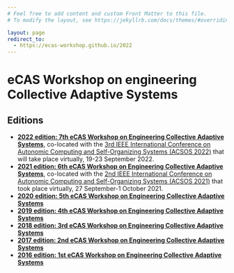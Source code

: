 ```yaml
---
# Feel free to add content and custom Front Matter to this file.
# To modify the layout, see https://jekyllrb.com/docs/themes/#overriding-theme-defaults

layout: page
redirect_to:
  - https://ecas-workshop.github.io/2022
---
```


<script type="text/javascript">
window.location.replace("https://ecas-workshop.github.io/2022");
</script>

# **eCAS** Workshop on **e**ngineering **C**ollective **A**daptive **S**ystems <!-- **** -->

## Editions

- **[2022 edition: 7th eCAS Workshop on Engineering Collective Adaptive Systems](https://ecas-workshop.github.io/2022)**, co-located with the [3rd IEEE International Conference on Autonomic Computing and Self-Organizing Systems (ACSOS 2022)](https://2022.acsos.org/)
that will take place virtually, 19-23 September 2022.
- **[2021 edition: 6th eCAS Workshop on Engineering Collective Adaptive Systems](http://ecas2021.apice.unibo.it/)**, co-located with the [2nd IEEE International Conference on Autonomic Computing and Self-Organizing Systems (ACSOS 2021)](https://2021.acsos.org/)
that took place virtually, 27 September-1 October 2021.
- **[2020 edition: 5th eCAS Workshop on Engineering Collective Adaptive Systems](http://ecas2020.apice.unibo.it/)**
- **[2019 edition: 4th eCAS Workshop on Engineering Collective Adaptive Systems](http://ecas2019.apice.unibo.it/)**
- **[2018 edition: 3rd eCAS Workshop on Engineering Collective Adaptive Systems](http://ecas2018.apice.unibo.it/)**
- **[2017 edition: 2nd eCAS Workshop on Engineering Collective Adaptive Systems](http://ecas2017.apice.unibo.it/)**
- **[2016 edition: 1st eCAS Workshop on Engineering Collective Adaptive Systems](http://ecas2016.apice.unibo.it/)**

<!--
## Scope

Recent technological and scientific trends are promoting a vision where intelligence is more and more distributed and collective. Indeed, as computing and communication technologies are becoming increasingly pervasive, and complexity of systems is growing in terms of scale, heterogeneity, and interaction, hence the focus tends to shift from the intelligence of individual devices or agents to the collective intelligence emerging from a dynamic collection of diverse devices. Such intelligence would allow systems to address complex problems through proper coordination (e.g., cooperation or competition), to self-organise to promote functionality under changing environments, and to improve decision-making capabilities.  
The workshop aims to provide a forum where researchers and practitioners can share and discuss fundamental concepts, models, and techniques for studying and implementing collectively intelligent distributed systems. Accordingly, it welcomes original research work providing ideas and technical contributions for promoting scientific discussion and practical adoption of collective intelligence mechanisms in engineered systems.

The topics of interest include (but are not limited to) the following:

- Algorithms for self-adaptive/self-organizing system behaviour
- Algorithms of artificial collective intelligence (e.g., multi-agent reinforcement learning)
- Techniques for task-specific collective intelligence
- Extraction of collective knowledge in Internet of Things systems
- Collaborations of humans and artificial agents in socio-technical systems
- Formal models for computational collective intelligence
- Design and verification of emergent properties in distributed systems
- Coordination models and languages
- Programming languages for distributed CI systems
- Languages for multi-tier programming or macro-programming
- CI for distributed wearable computing systems
- Techniques for crowd computing systems and applications
- Applications of distributed CI for smart environments

-->
